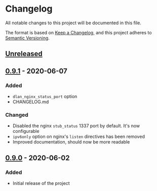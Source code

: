 # Changelog
All notable changes to this project will be documented in this file.

The format is based on [Keep a Changelog](https://keepachangelog.com/en/1.0.0/),
and this project adheres to [Semantic Versioning](https://semver.org/spec/v2.0.0.html).

## [Unreleased]

## [0.9.1] - 2020-06-07
### Added
- `dlan_nginx_status_port` option
- CHANGELOG.md

### Changed
- Disabled the nginx `stub_status` 1337 port by default. It's now configurable
- `ipv6only` option on nginx's `listen` directives has been removed
- Improved documentation, should now be more readable

## [0.9.0] - 2020-06-02
### Added
- Initial release of the project

[Unreleased]: https://github.com/mvitale1989/dlan/compare/v0.9.1...HEAD
[0.9.1]: https://github.com/mvitale1989/dlan/compare/v0.9.0...v0.9.1
[0.9.0]: https://github.com/mvitale1989/dlan/releases/tag/v0.9.0
